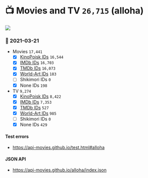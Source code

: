 # :tv: Movies and TV `26,715` (alloha)

<a href="https://API-Movies.github.io"><img src="https://API-Movies.github.io/banner.png?cache"></a>

### :date: 2021-03-21
- Movies `17,441`
  - [x] <a href="https://API-Movies.github.io/alloha/movie_kinopoisk_ids.json">KinoPoisk IDs</a> `16,544`
  - [x] <a href="https://API-Movies.github.io/alloha/movie_imdb_ids.json">IMDb IDs</a> `16,703`
  - [x] <a href="https://API-Movies.github.io/alloha/movie_tmdb_ids.json">TMDb IDs</a> `16,073`
  - [x] <a href="https://API-Movies.github.io/alloha/movie_world_art_ids.json">World-Art IDs</a> `183`
  - [ ] Shikimori IDs `0`
  - [x] None IDs `198`
- TV `9,274`
  - [x] <a href="https://API-Movies.github.io/alloha/tv_kinopoisk_ids.json">KinoPoisk IDs</a> `8,422`
  - [x] <a href="https://API-Movies.github.io/alloha/tv_imdb_ids.json">IMDb IDs</a> `7,353`
  - [x] <a href="https://API-Movies.github.io/alloha/tv_tmdb_ids.json">TMDb IDs</a> `527`
  - [x] <a href="https://API-Movies.github.io/alloha/tv_world_art_ids.json">World-Art IDs</a> `985`
  - [ ] Shikimori IDs `0`
  - [x] None IDs `429`
#### Test errors
- <a href='https://api-movies.github.io/test.html#alloha'>https://api-movies.github.io/test.html#alloha</a>
#### JSON API
- <a href='https://api-movies.github.io/alloha/index.json'>https://api-movies.github.io/alloha/index.json</a>
